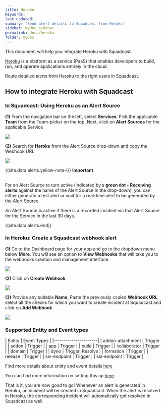```yaml
---
title: Heroku
keywords: 
last_updated: 
summary: "Send alert details to Squadcast from Heroku"
sidebar: mydoc_sidebar
permalink: docs/heroku
folder: mydoc
---
```


This document will help you integrate Heroku with Squadcast.

[Heroku](https://www.heroku.com/) is a platform as a service (PaaS) that enables developers to build, run, and operate applications entirely in the cloud.

Route detailed alerts from Heroku to the right users in Squadcast.

## How to integrate Heroku with Squadcast

### In Squadcast: Using Heroku as an Alert Source

**(1)** From the navigation bar on the left, select **Services**. Pick the applicable **Team** from the Team-picker on the top. Next, click on **Alert Sources** for the applicable Service

![](images/alert_source_1.png)

**(2)** Search for **Heroku** from the Alert Source drop-down and copy the Webhook URL

![](images/nodeping_1.png)

{{site.data.alerts.yellow-note-i}}
<b>Important</b><br/><br/>
<p>For an Alert Source to turn active (indicated by a <b>green dot - Receiving alerts</b> against the name of the Alert Source in the drop-down), you can either generate a test alert or wait for a real-time alert to be generated by the Alert Source.</p>
<p>An Alert Source is active if there is a recorded incident via that Alert Source for the Service in the last 30 days.</p>
{{site.data.alerts.end}}

### In Heroku: Create a Squadcast webhook alert

**(1)** Go to the Dashboard page for your app and go to the dropdown menu below **More**. You will see an option to **View Webhooks** that will take you to the webhooks creation and management interface.

![](images/nodeping_2.png)

**(2)** Click on **Create Webhook**

![](images/nodeping_3.png)

**(3)** Provide any suitable **Name**, Paste the previously copied **Webhook URL**, select all the checks for which you want to create incident at Squadcast and click on **Add Webhook**

![](images/nodeping_4.png)

### Supported Entity and Event types

| Entity | Event Types |
|----------------------|
| addon-attachment | Trigger |
| addon | Trigger |
| app | Trigger |
| build | Trigger |
| collaborator | Trigger |
| domain | Trigger |
| dyno | Trigger, Resolve |
| formation | Trigger |
| release | Trigger |
| sni-endpoint | Trigger |
| ssl-endpoint | Trigger |

Find more details about entity and event details [here](https://devcenter.heroku.com/articles/app-webhooks#step-2-determine-which-events-to-subscribe-to)

You can find more information on setting this up [here](https://devcenter.heroku.com/articles/app-webhooks).

That is it, you are now good to go! Whenever an alert is generated in Heroku, an incident will be created in Squadcast. When the alert is resolved in Heroku, the corresponding incident will automatically get resolved in Squadcast as well.
